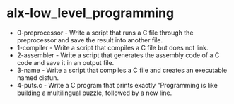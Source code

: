 # alx-low_level_programming
* 0-preprocessor - Write a script that runs a C file through the preprocessor and save the result into another file.
* 1-compiler - Write a script that compiles a C file but does not link.
* 2-assembler - Write a script that generates the assembly code of a C code and save it in an output file.
* 3-name - Write a script that compiles a C file and creates an executable named cisfun.
* 4-puts.c - Write a C program that prints exactly "Programming is like building a multilingual puzzle, followed by a new line.
